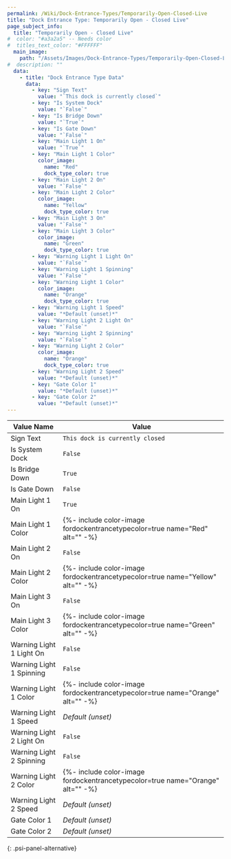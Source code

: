 ```yaml
---
permalink: /Wiki/Dock-Entrance-Types/Temporarily-Open-Closed-Live
title: "Dock Entrance Type: Temporarily Open - Closed Live"
page_subject_info:
  title: "Temporarily Open - Closed Live"
#  color: "#a3a2a5" -- Needs color
#  titles_text_color: "#FFFFFF"
  main_image:
    path: "/Assets/Images/Dock-Entrance-Types/Temporarily-Open-Closed-Live.png"
#  description: ""
  data:
    - title: "Dock Entrance Type Data"
      data:
        - key: "Sign Text"
          value: "`This dock is currently closed`"
        - key: "Is System Dock"
          value: "`False`"
        - key: "Is Bridge Down"
          value: "`True`"
        - key: "Is Gate Down"
          value: "`False`"
        - key: "Main Light 1 On"
          value: "`True`"
        - key: "Main Light 1 Color"
          color_image:
            name: "Red"
            dock_type_color: true
        - key: "Main Light 2 On"
          value: "`False`"
        - key: "Main Light 2 Color"
          color_image:
            name: "Yellow"
            dock_type_color: true
        - key: "Main Light 3 On"
          value: "`False`"
        - key: "Main Light 3 Color"
          color_image:
            name: "Green"
            dock_type_color: true
        - key: "Warning Light 1 Light On"
          value: "`False`"
        - key: "Warning Light 1 Spinning"
          value: "`False`"
        - key: "Warning Light 1 Color"
          color_image:
            name: "Orange"
            dock_type_color: true
        - key: "Warning Light 1 Speed"
          value: "*Default (unset)*"
        - key: "Warning Light 2 Light On"
          value: "`False`"
        - key: "Warning Light 2 Spinning"
          value: "`False`"
        - key: "Warning Light 2 Color"
          color_image:
            name: "Orange"
            dock_type_color: true
        - key: "Warning Light 2 Speed"
          value: "*Default (unset)*"
        - key: "Gate Color 1"
          value: "*Default (unset)*"
        - key: "Gate Color 2"
          value: "*Default (unset)*"
---
```




| Value Name               | Value |
|-|-|
| Sign Text                | `This dock is currently closed` |
| Is System Dock           | `False` |
| Is Bridge Down           | `True` |
| Is Gate Down             | `False` |
| Main Light 1 On          | `True` |
| Main Light 1 Color       | {%- include color-image fordockentrancetypecolor=true name="Red" alt="" -%} |
| Main Light 2 On          | `False` |
| Main Light 2 Color       | {%- include color-image fordockentrancetypecolor=true name="Yellow" alt="" -%} |
| Main Light 3 On          | `False` |
| Main Light 3 Color       | {%- include color-image fordockentrancetypecolor=true name="Green" alt="" -%} |
| Warning Light 1 Light On | `False` |
| Warning Light 1 Spinning | `False` |
| Warning Light 1 Color    | {%- include color-image fordockentrancetypecolor=true name="Orange" alt="" -%} |
| Warning Light 1 Speed    | *Default (unset)* |
| Warning Light 2 Light On | `False` |
| Warning Light 2 Spinning | `False` |
| Warning Light 2 Color    | {%- include color-image fordockentrancetypecolor=true name="Orange" alt="" -%} |
| Warning Light 2 Speed    | *Default (unset)* |
| Gate Color 1             | *Default (unset)* |
| Gate Color 2             | *Default (unset)* |
{: .psi-panel-alternative}

<img class="dock-entrance-type-image" src="/RBAP-Wiki/Assets/Images/Dock-Entrance-Types/Temporarily-Open-Closed-Live.png" alt="">